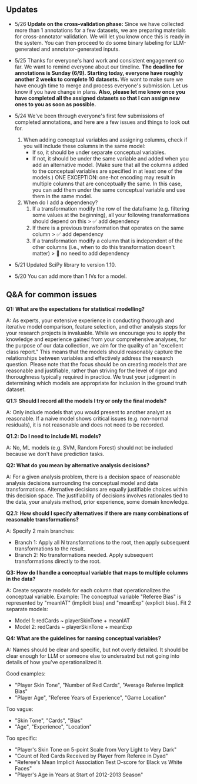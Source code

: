 ## Updates
+ 5/26
  **Update on the cross-validation phase:**
  Since we have collected more than 1 annotations for a few datasets, we are preparing materials for cross-annotator validation. We will let you know once this is ready in the system. You can then proceed to do some binary labeling for LLM-generated and annotator-generated inputs.
   
+ 5/25
  Thanks for everyone's hard work and consistent engagement so far. We want to remind everyone about our timeline. **The deadline for annotations is Sunday (6/9). Starting today, everyone have roughly another 2 weeks to complete 10 datasets.** We want to make sure we have enough time to merge and process everyone's submission. Let us know if you have change in plans.
  **Also, please let me know once you have completed all the assigned datasets so that I can assign new ones to you as soon as possible.**

+ 5/24
  We've been through everyone's first few submissions of completed annotations, and here are a few issues and things to look out for.
    1. When adding conceptual variables and assigning columns, check if you will include these columns in the same model:
        - If so, it should be under separate conceptual variables.
        - If not, it should be under the same variable and added when you add an alternative model. (Make sure that all the columns added to the conceptual variables are specified in at least one of the models.)
    ONE EXCEPTION: one-hot encoding may result in multiple columns that are conceptually the same. In this case, you can add them under the same conceptual variable and use them in the same model.
    2. When do I add a dependency?
        1. If a transformation modify the row of the dataframe (e.g. filtering some values at the beginning), all your following transformations should depend on this > ✅ add dependency
        2. If there is a previous transformation that operates on the same column > ✅ add dependency
        3. If a transformation modify a column that is independent of the other columns (i.e., when to do this transformation doesn't matter) > 🙅 no need to add dependency
           
+ 5/21 Updated SciPy library to version 1.10.

+ 5/20 You can add more than 1 IVs for a model.


## Q&A for common issues

**Q1: What are the expectations for statistical modelling?**

A: As experts, your extensive experience in conducting thorough and iterative model comparison, feature selection, and other analysis steps for your research projects is invaluable. While we encourage you to apply the knowledge and experience gained from your comprehensive analyses, for the purpose of our data collection, we aim for the quality of an "excellent class report." This means that the models should reasonably capture the relationships between variables and effectively address the research question. Please note that the focus should be on creating models that are reasonable and justifiable, rather than striving for the level of rigor and thoroughness typically required in practice. We trust your judgment in determining which models are appropriate for inclusion in the ground truth dataset.

**Q1.1: Should I record all the models I try or only the final models?**

A: Only include models that you would present to another analyst as reasonable. If a naive model shows critical issues (e.g. non-normal residuals), it is not reasonable and does not need to be recorded.

**Q1.2: Do I need to include ML models?**

A: No, ML models (e.g. SVM, Random Forest) should not be included because we don't have prediction tasks.

**Q2: What do you mean by alternative analysis decisions?**

A: For a given analysis problem, there is a decision space of reasonable analysis decisions surrounding the conceptual model and data transformations. Alternative decisions are equally justifiable choices within this decision space. The justifiability of decisions involves rationales tied to the data, your analysis method, prior experience, some domain knowledge.

**Q2.1: How should I specify alternatives if there are many combinations of reasonable transformations?**

A: Specify 2 main branches:
  - Branch 1: Apply all N transformations to the root, then apply subsequent transformations to the result.
  - Branch 2: No transformations needed. Apply subsequent transformations directly to the root.

**Q3: How do I handle a conceptual variable that maps to multiple columns in the data?**

A: Create separate models for each column that operationalizes the conceptual variable. 
Example: The conceptual variable "Referee Bias" is represented by "meanIAT" (implicit bias) and "meanExp" (explicit bias). Fit 2 separate models:
  - Model 1: redCards ~ playerSkinTone + meanIAT
  - Model 2: redCards ~ playerSkinTone + meanExp

**Q4: What are the guidelines for naming conceptual variables?**

A: Names should be clear and specific, but not overly detailed. It should be clear enough for LLM or someone else to undersatnd but not going into details of how you've operationalized it.

Good examples:
- "Player Skin Tone", "Number of Red Cards", "Average Referee Implicit Bias"
- "Player Age", "Referee Years of Experience", "Game Location"

Too vague: 
- "Skin Tone", "Cards", "Bias"
- "Age", "Experience", "Location"  

Too specific:
- "Player's Skin Tone on 5-point Scale from Very Light to Very Dark"
- "Count of Red Cards Received by Player from Referee in Dyad" 
- "Referee's Mean Implicit Association Test D-score for Black vs White Faces"
- "Player's Age in Years at Start of 2012-2013 Season"
